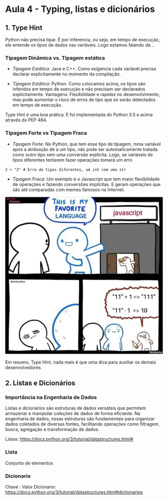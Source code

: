 # Aula 4 - Typing, listas e dicionários

## 1. Type Hint

Python não precisa tipar. É por inferencia, ou seja, em tempo de execução, ele entende os tipos de dados nas variáveis.
Logo estamos falando de...

### Tipagem Dinâmica vs. Tipagem estática
* *Tipagem Estática:* Java e C++. Como exigencia cada variável precisa declarar explicitamente no momento da compilação.

* *Tipagem Estática:* Python. Como colocamos acima, os tipos são inferidos em tempo de execução e não precisam ser declarados explicitamente. Vantagens: Flexibilidade e rapidez no desenvolvimento, mas pode aumentar o risco de erros de tipo que só serão detectados em tempo de execução.

Type Hint é uma boa prática. E foi implementada do Python 3.5 e acima através do PEP 484.

### Tipagem Forte vs Tipagem Fraca
* *Tipagem Forte:* No Python, que tem esse tipo de tipagem, mma variável após a atribuição de a um tipo, não pode ser automaticamente tratada como outro tipo sem uma conversão explícita. Logo, se variáveis de tipos diferentes tentarem fazer operações tomará um erro

```
2 + "2" # Erro de tipos diferentes, um int com uma str
```
* *Tipagem Fraca:* Um exemplo é o Javascript que tem maior flexibilidade de operações e fazendo conversões implícitas. E geram operações que são até comparadas com memes famosos na Internet.<br>

![meme](image.png) <br>

Em resumo, Type Hint, nada mais é que uma dica para auxiliar os demais desenvolvedores.

## 2. Listas e Dicionários

### Importância na Engenharia de Dados

Listas e dicionários são estruturas de dados versáteis que permitem armazenar e manipular coleções de dados de forma eficiente. Na engenharia de dados, essas estruturas são fundamentais para organizar dados coletados de diversas fontes, facilitando operações como filtragem, busca, agregação e transformação de dados.


Listas: https://docs.python.org/3/tutorial/datastructures.html#

### Lista
Conjunto de elementos

### Dicionario
Chave : Valor
Dicionario: https://docs.python.org/3/tutorial/datastructures.html#dictionaries


